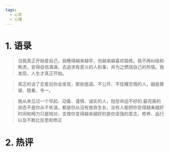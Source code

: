 ```yaml
---
tags:
  - 心灵
  - 心理
---
```

# 1. 语录


> 当我真正开始爱自己，我睡得越来越早，也越来越喜欢锻炼。我不再纠结和焦虑，变得自信满满，去追求有意义的人和事，并为之燃烧自己的热情。我发现，人生才真正开始。

> 真正的谈了恋爱后你会发现，那些低调、不公开、不炫耀恋情的人，越是靠谱、稳重、专一。

> 我从未见过一个早起、动备、谨慎、诚实的人，抱忽命运不好的.最完美的状态不是你从不失误，都是你从没有放弃生长，没有人能把你变得越耒越好时间和椅力只是陪对，支撑你变得越来越好的是你坚强的意志、修养、品行以及不断比反思和修正


# 2. 热评 
